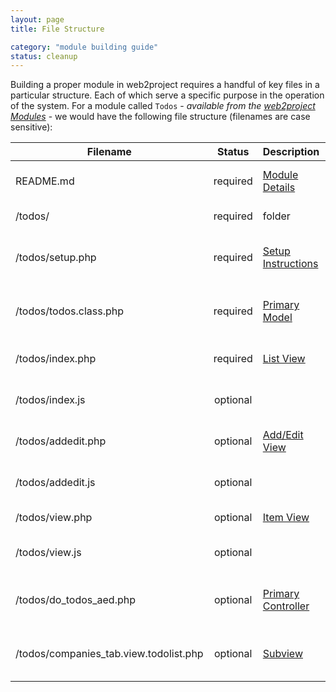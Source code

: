 ```yaml
---
layout: page
title: File Structure

category: "module building guide"
status: cleanup
---
```


Building a proper module in web2project requires a handful of key files in a particular structure.  Each of which serve a specific purpose in the operation of the system.  For a module called ``Todos`` - *available from the [web2project Modules](https://github.com/web2project)* - we would have the following file structure (filenames are case sensitive):


Filename  | Status | Description | Notes
----- |:-----:| ----- | -----
README.md                               | required | [Module Details](/docs/readme-reqs.html) | Information about the module, its release history, etc
/todos/                                 | required | folder | Base folder of the module
/todos/setup.php                        | required | [Setup Instructions](/docs/setup.html) | Defines the details of the module along with install/uninstall directions
/todos/todos.class.php                  | required | [Primary Model](/docs/core-class.html) | Defines all the business logic and CRUD operations for the module
/todos/index.php                        | required | [List View](/docs/views.html) | Normally shows a list of any top-level items
/todos/index.js                         | optional |  | Javascript that gets included in the Index layout
/todos/addedit.php                      | optional | [Add/Edit View](/docs/views.html) | View that provides a form to add or edit the item
/todos/addedit.js                       | optional |  | Javascript that gets included in the Add/Edit layout
/todos/view.php                         | optional | [Item View](/docs/views.html) | View that provides a page to view the item
/todos/view.js                          | optional |  | Javascript that gets included in the view layout
/todos/do_todos_aed.php                 | optional | [Primary Controller](/docs/primary-controller.html) | Acts as the Controller/Dispatcher for most of the primary actions
/todos/companies_tab.view.todolist.php  | optional | [Subview](/docs/subviews.html) | Provides a embedded tab subview on the Company View page